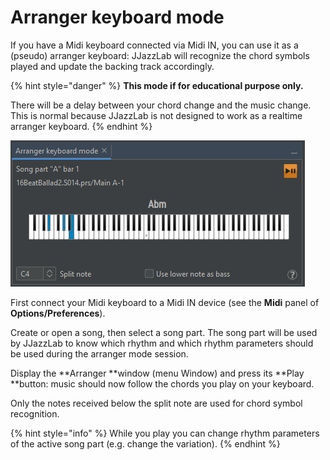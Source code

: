 # Arranger keyboard mode

If you have a Midi keyboard connected via Midi IN, you can use it as a (pseudo) arranger keyboard: JJazzLab will recognize the chord symbols played and update the backing track accordingly.

{% hint style="danger" %}
**This mode if for educational purpose only.**&#x20;

There will be a delay between your chord change and the music change. This is normal because JJazzLab is not designed to work as a realtime arranger keyboard.
{% endhint %}

![](../.gitbook/assets/Arranger.png)

First connect your Midi keyboard to a Midi IN device (see the **Midi** panel of **Options/Preferences**).

Create or open a song, then select a song part. The song part will be used by JJazzLab to know which rhythm and which rhythm parameters should be used during the arranger mode session.

Display the **Arranger **window (menu Window) and press its **Play **button: music should now follow the chords you play on your keyboard.

Only the notes received below the split note are used for chord symbol recognition.

{% hint style="info" %}
While you play you can change rhythm parameters of the active song part (e.g. change the variation).
{% endhint %}
